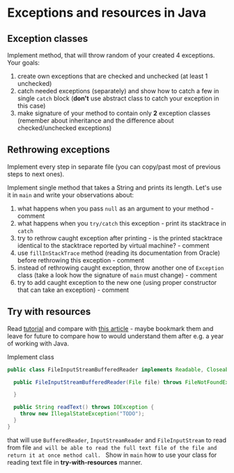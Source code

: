 # Exceptions and resources in Java

## Exception classes

Implement method, that will throw random of your created 4 exceptions. Your goals:
1. create own exceptions that are checked and unchecked (at least 1 unchecked)
2. catch needed exceptions (separately) and show how to catch a few in single `catch` block (**don't** use abstract
   class to catch your exception in this case)
3. make signature of your method to contain only **2** exception classes (remember about inheritance and the
   difference about checked/unchecked exceptions)

## Rethrowing exceptions

Implement every step in separate file (you can copy/past most of previous steps to next ones).

Implement single method that takes a String and prints its length.
Let's use it in `main` and write your observations about:
1. what happens when you pass `null` as an argument to your method - comment
2. what happens when you `try/catch` this exception - print its stacktrace in `catch`
3. try to rethrow caught exception after printing - is the printed stacktrace identical to the stacktrace reported
   by virtual machine? - comment
4. use `fillInStackTrace` method (reading its documentation from Oracle) before rethrowing this exception - comment
5. instead of rethrowing caught exception, throw another one of `Exception` class (take a look how the signature of
   `main` must change) - comment
6. try to add caught exception to the new one (using proper constructor that can take an exception) - comment

## Try with resources

Read [tutorial](https://docs.oracle.com/javase/tutorial/essential/exceptions/tryResourceClose.html) and compare with
[this article](https://www.oracle.com/technical-resources/articles/java/trywithresources.html) - maybe bookmark them
and leave for future to compare how to would understand them after e.g. a year of working with Java.

Implement class
```java
public class FileInputStreamBufferedReader implements Readable, Closeable {

  public FileInputStreamBufferedReader(File file) throws FileNotFoundException {

  }

  public String readText() throws IOException {
    throw new IllegalStateException("TODO");
  }
}

```
that will use `BufferedReader`, `InputStreamReader` and `FileInputStream` to read from file
`and will be able to read the full text file of the file and return it at once method call.
`
Show in `main` how to use your class for reading text file in **try-with-resources** manner.
